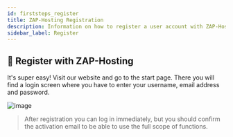 ```yaml
---
id: firststeps_register
title: ZAP-Hosting Registration
description: Information on how to register a user account with ZAP-Hosting - ZAP-Hosting.com documentation
sidebar_label: Register
---
```


## 🔐 Register with ZAP-Hosting
It's super easy! Visit our website and go to the start page. There you will find a login screen where you have to enter your username, email address and password.

![image](https://user-images.githubusercontent.com/61953937/159139329-e7c11a36-6286-4980-8217-4ce92f8fa0de.png)

> After registration you can log in immediately, but you should confirm the activation email to be able to use the full scope of functions.

